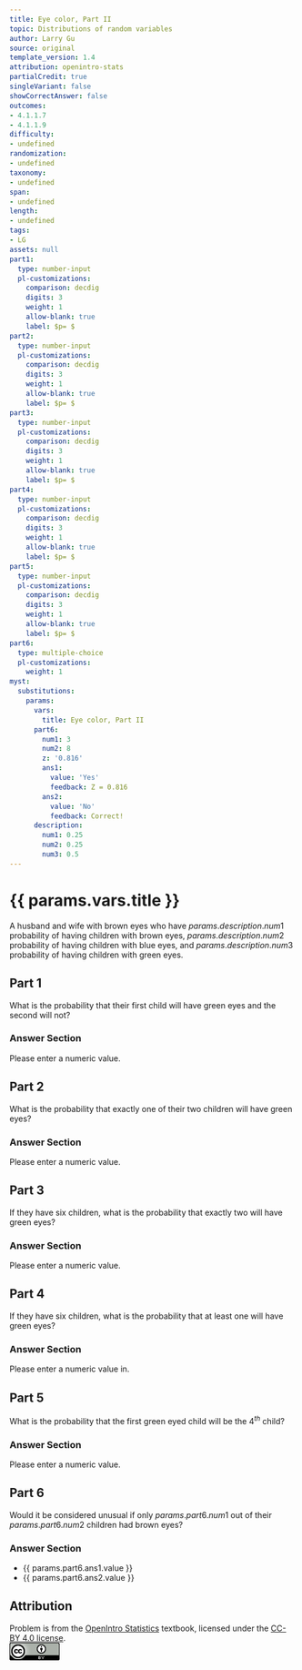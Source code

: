 ```yaml
---
title: Eye color, Part II
topic: Distributions of random variables
author: Larry Gu
source: original
template_version: 1.4
attribution: openintro-stats
partialCredit: true
singleVariant: false
showCorrectAnswer: false
outcomes:
- 4.1.1.7
- 4.1.1.9
difficulty:
- undefined
randomization:
- undefined
taxonomy:
- undefined
span:
- undefined
length:
- undefined
tags:
- LG
assets: null
part1:
  type: number-input
  pl-customizations:
    comparison: decdig
    digits: 3
    weight: 1
    allow-blank: true
    label: $p= $
part2:
  type: number-input
  pl-customizations:
    comparison: decdig
    digits: 3
    weight: 1
    allow-blank: true
    label: $p= $
part3:
  type: number-input
  pl-customizations:
    comparison: decdig
    digits: 3
    weight: 1
    allow-blank: true
    label: $p= $
part4:
  type: number-input
  pl-customizations:
    comparison: decdig
    digits: 3
    weight: 1
    allow-blank: true
    label: $p= $
part5:
  type: number-input
  pl-customizations:
    comparison: decdig
    digits: 3
    weight: 1
    allow-blank: true
    label: $p= $
part6:
  type: multiple-choice
  pl-customizations:
    weight: 1
myst:
  substitutions:
    params:
      vars:
        title: Eye color, Part II
      part6:
        num1: 3
        num2: 8
        z: '0.816'
        ans1:
          value: 'Yes'
          feedback: Z = 0.816
        ans2:
          value: 'No'
          feedback: Correct!
      description:
        num1: 0.25
        num2: 0.25
        num3: 0.5
---
```

# {{ params.vars.title }}
A husband and wife with brown eyes who have ${{ params.description.num1 }}$ probability of having children with brown eyes, ${{ params.description.num2 }}$ probability of having children with blue eyes, and ${{ params.description.num3 }}$ probability of having children with green eyes.

## Part 1

What is the probability that their first child will have green eyes and the second will not?

### Answer Section

Please enter a numeric value.

## Part 2

What is the probability that exactly one of their two children will have green eyes?

### Answer Section

Please enter a numeric value.

## Part 3

If they have six children, what is the probability that exactly two will have green eyes?

### Answer Section

Please enter a numeric value.

## Part 4

If they have six children, what is the probability that at least one will have green eyes?

### Answer Section

Please enter a numeric value in.

## Part 5

What is the probability that the first green eyed child will be the $4^{th}$ child?

### Answer Section

Please enter a numeric value.

## Part 6

Would it be considered unusual if only ${{ params.part6.num1 }}$ out of their ${{ params.part6.num2 }}$ children had brown eyes?

### Answer Section

- {{ params.part6.ans1.value }}
- {{ params.part6.ans2.value }}

## Attribution

Problem is from the [OpenIntro Statistics](https://openintro.org/book/os/) textbook, licensed under the [CC-BY 4.0 license](https://creativecommons.org/licenses/by/4.0/).<br>![Image representing the Creative Commons 4.0 BY license.](https://raw.githubusercontent.com/firasm/bits/master/by.png)
